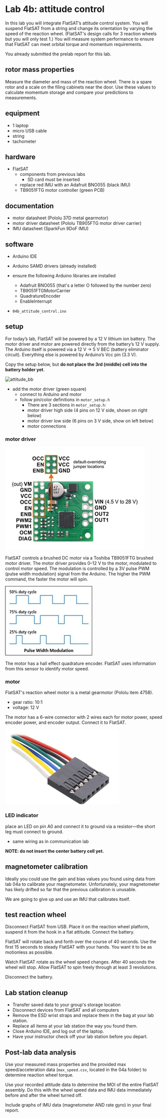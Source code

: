 # Lab 4b: attitude control

In this lab you will integrate FlatSAT’s attitude control system. You will suspend FlatSAT from a string and change its orientation by varying the speed of the reaction wheel. (FlatSAT's design calls for 3 reaction wheels but you will only test 1.) You will measure system performance to ensure that FlatSAT can meet orbital torque and momentum requirements. 

You already submitted the prelab report for this lab. 

## rotor mass properties

Measure the diameter and mass of the reaction wheel. There is a spare rotor and a scale on the filing cabinets near the door. Use these values to calculate momentum storage and compare your predictions to measurements. 

## equipment

- 1 laptop
- micro USB cable 
- string
- tachometer

## hardware

- FlatSAT
  - components from previous labs
    - SD card must be inserted
  - replace red IMU with an Adafruit BNO055 (black IMU)
  - TB9051FTG motor controller (green PCB)

## documentation

- motor datasheet (Pololu 37D metal gearmotor)
- motor driver datasheet (Pololu TB905FTG motor driver carrier)
- IMU datasheet (SparkFun 9DoF IMU)

## software

- Arduino IDE

- Arduino SAMD drivers (already installed)

- ensure the following Arduino libraries are installed 
  
  - Adafruit BNO055 (that's a letter O followed by the number zero)
  - TB9051FTGMotorCarrier
  - QuadratureEncoder
  - EnableInterrupt

- `04b_attitude_control.ino`

## setup

For today’s lab, FlatSAT will be powered by a 12 V lithium ion battery. The motor driver and motor are powered directly from the battery’s 12 V supply. The Arduino itself is powered via a 12 V $\rightarrow$ 5 V BEC (battery eliminator circuit). Everything else is powered by Arduino’s Vcc pin (3.3 V). 

Copy the setup below, but **do not place the 3rd (middle) cell into the battery holder yet**. 

![attitude_bb](../../fritzing_diagrams/04_attitude_bb.svg)

- add the motor driver (green square) 
  - connect to Arduino and motor
  - follow pin/color definitions in `motor_setup.h`
    - There are 3 sections in `motor_setup.h`:
    - motor driver high side (4 pins on 12 V side, shown on right below)
    - motor driver low side (6 pins on 3 V side, show on left below)
    - motor connections

### motor driver

![motor_driver](sources/motor_driver.jpg)

FlatSAT controls a brushed DC motor via a Toshiba TB9051FTG brushed motor driver. The motor driver provides 0–12 V to the motor, modulated to control motor speed. The modulation is controlled by a 3V pulse PWM (pulse width modulation) signal from the Arduino. The higher the PWM command, the faster the motor will spin.

![img](sources/clip_image002.jpg)

The motor has a hall effect quadrature encoder. FlatSAT uses information from this sensor to identify motor speed. 

### motor

FlatSAT's reaction wheel motor is a metal gearmotor (Pololu item 4758). 

- gear ratio: 10:1
- voltage: 12 V

The motor has a 6-wire connector with 2 wires each for motor power, speed encoder power, and encoder output. Connect it to FlatSAT. 

<img src="sources/motor_connector.png" alt="motor_connector" style="zoom: 50%;" />

### LED indicator

place an LED on pin A0 and connect it to ground via a resistor—the short leg must connect to ground. 

- same wiring as in communication lab

**NOTE: do not insert the center battery cell yet.**

## magnetometer calibration

Ideally you could use the gain and bias values you found using data from lab 04a to calibrate your magnetometer. Unfortunately, your magnetometer has likely drifted so far that the previous calibration is unusable. 

We are going to give up and use an IMU that calibrates itself. 

## test reaction wheel

Disconnect FlatSAT from USB. Place it on the reaction wheel platform, suspend it from the hook in a flat attitude. Connect the battery. 

FlatSAT will rotate back and forth over the course of 40 seconds. Use the first 15 seconds to steady FlatSAT with your hands. You want it to be as motionless as possible. 

Watch FlatSAT rotate as the wheel speed changes. After 40 seconds the wheel will stop. Allow FlatSAT to spin freely through at least 3 revolutions. 

Disconnect the battery. 

## Lab station cleanup

- Transfer saved data to your group's storage location
- Disconnect devices from FlatSAT and all computers
- Remove the ESD wrist straps and replace them in the bag at your lab station.
- Replace all items at your lab station the way you found them. 
- Close Arduino IDE, and log out of the laptop.
- Have your instructor check off your lab station before you depart.

## Post-lab data analysis

Use your measured mass properties and the provided max speed/acceleration data (`max_speed.csv`, located in the 04a folder) to determine reaction wheel torque. 

Use your recorded attitude data to determine the MOI of the entire FlatSAT assembly. Do this with the wheel speed data and IMU data immediately before and after the wheel turned off. 

Include graphs of IMU data (magnetometer AND rate gyro) in your final report. 
